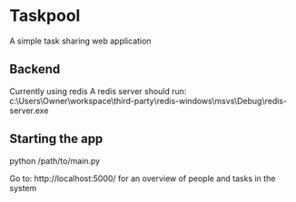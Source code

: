 Taskpool
========

A simple task sharing web application

Backend
-------

Currently using redis
A redis server should run:
c:\Users\Owner\workspace\third-party\redis-windows\msvs\Debug\redis-server.exe

Starting the app
----------------

python /path/to/main.py

Go to: http://localhost:5000/ for an overview of people and tasks in the system
